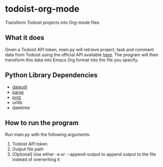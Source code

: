 # todoist-org-mode
Transform Todoist projects into Org-mode files

## What it does
Given a Todoist API token, main.py will retrieve project, task and comment data from Todoist using the official API available [here](https://developer.todoist.com/). The program will then transform this data into Emacs Org format into the file you specify.

## Python Library Dependencies
  - [dateutil](https://dateutil.readthedocs.io/en/stable/)
  - [parse](https://pypi.python.org/pypi/parse)
  - [pytz](https://pypi.python.org/pypi/pytz)
  - urllib
  - datetime

## How to run the program
Run main.py with the following arguments:
  1. Todoist API token
  2. Output file path
  3. [Optional] Use either -a or --append-output to append output to the file instead of overwriting it
